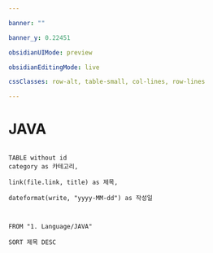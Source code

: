 ```yaml
---

banner: ""

banner_y: 0.22451

obsidianUIMode: preview

obsidianEditingMode: live

cssClasses: row-alt, table-small, col-lines, row-lines

---
```


# JAVA
```dataview

TABLE without id
category as 카테고리,

link(file.link, title) as 제목,

dateformat(write, "yyyy-MM-dd") as 작성일



FROM "1. Language/JAVA"

SORT 제목 DESC

```



